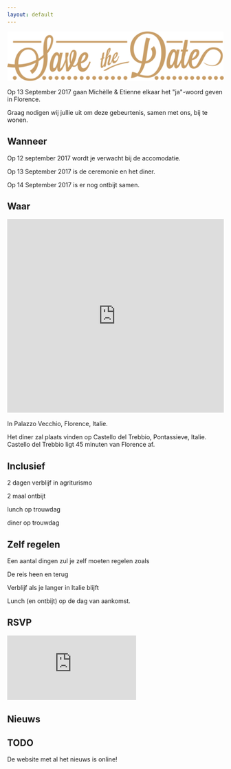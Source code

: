 ```yaml
---
layout: default
---
```


<div class="hero hero-welcome">
  <img src="/images/save-the-date-logo.png">
  <div class="hero-bar"></div>
</div>

<div class="text-block">
  <div class="text-block-inner">
    <p>
      Op 13 September 2017 gaan Michèlle & Etienne elkaar het "ja"-woord geven in Florence.
    </p>
    <p>
      Graag nodigen wij jullie uit om deze gebeurtenis, samen met ons, bij te wonen.
    </p>
  </div>
</div>

<div class="hero hero-title hero-title-when">
  <h2>
    Wanneer
  </h2>
</div>

<div class="text-block">
  <div class="text-block-inner">
    <p>
      Op 12 september 2017 wordt je verwacht bij de accomodatie.
    </p>
    <p>
      Op 13 September 2017 is de ceremonie en het diner.
    </p>
    <p>
      Op 14 September 2017 is er nog ontbijt samen.
    </p>
  </div>
</div>

<div class="hero hero-title hero-title-where">
  <h2>
    Waar
  </h2>
</div>

<div class="text-block">
  <div class="text-block-inner">
    <p>
    <iframe width="100%" height="450" frameborder="0" style="border:0" src="https://www.google.com/maps/embed/v1/place?q=Via%20Santa%20Brigida%2C%209%20-%2050060%20Santa%20Brigida%20(Firenze)&key=AIzaSyBRKaSyH8IXq5exYvfhiBmRcflNWDiu4To" allowfullscreen></iframe>
</p>
    <p>
      In Palazzo Vecchio, Florence, Italie.
    </p>
    <p>
      Het diner zal plaats vinden op Castello del Trebbio, Pontassieve, Italie. Castello del Trebbio ligt 45 minuten van Florence af.
    </p>
  </div>
</div>

<div class="hero hero-title hero-title-inclusive">
  <h2>
    Inclusief
  </h2>
</div>

<div class="text-block">
  <div class="text-block-inner">
    <p>
      2 dagen verblijf in agriturismo
    </p>
    <p>
      2 maal ontbijt
    </p>
    <p>
      lunch op trouwdag
    </p>
    <p>
      diner op trouwdag
    </p>
  </div>
</div>

<div class="hero hero-title hero-title-exclusive">
  <h2>
    Zelf regelen
  </h2>
</div>

<div class="text-block">
  <div class="text-block-inner">
    <p>
      Een aantal dingen zul je zelf moeten regelen zoals
    </p>
    <p>
      De reis heen en terug
    </p>
    <p>
      Verblijf als je langer in Italie blijft
    </p>
    <p>
      Lunch (en ontbijt) op de dag van aankomst.
    </p>
  </div>
</div>

<div class="hero hero-title hero-title-rsvp">
  <h2>
    RSVP
  </h2>
</div>

<div class="text-block">
  <div class="text-block-inner">
    <p>
      <iframe src="https://docs.google.com/forms/d/e/1FAIpQLSdEVClPHUBJk0q83rTwTaIWthEDStDyrjPbkDOqOW8ENtkmRA/viewform?embedded=true" frameborder="0" marginheight="0" marginwidth="0">Loading...</iframe>
    </p>
  </div>
</div>

<div class="hero hero-title hero-title-news">
  <h2>
    Nieuws
  </h2>
</div>

<div class="text-block">
  <div class="text-block-inner">
    <h2>TODO</h2>
    <p>
      De website met al het nieuws is online!
    </p>
  </div>
</div>

